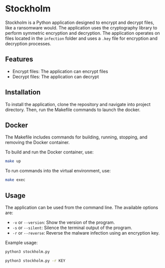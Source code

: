 # Stockholm

Stockholm is a Python application designed to encrypt and decrypt files, like a ransomware would.
The application uses the cryptography library to perform symmetric encryption and decryption.
The application operates on files located in the ```infection``` folder and uses a ```.key``` file for encryption and decryption processes. 

## Features

* Encrypt files: The application can encrypt files
* Decrypt files: The application can decrypt

## Installation

To install the application, clone the repository and navigate into project directory.
Then, run the Makefile commands to launch the docker.

## Docker

The Makefile includes commands for building, running, stopping, and removing the Docker container.

To build and run the Docker container, use:
```bash
make up
```
To run commands into the virtual environment, use:
```bash
make exec
```

## Usage

The application can be used from the command line. The available options are:

* `-v` or `--version`: Show the version of the program.
* `-s` or `--silent`: Silence the terminal output of the program.
* `-r` or `--reverse`: Reverse the malware infection using an encryption key.

Example usage:

```bash
python3 stockholm.py
```
```bash
python3 stockholm.py -r KEY
```
